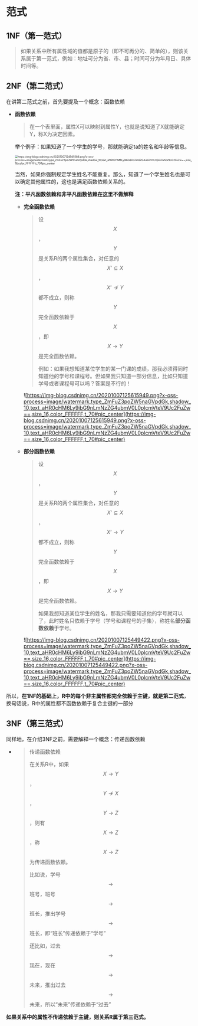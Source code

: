 # 范式

## 1NF（第一范式）

> 如果关系中所有属性域的值都是原子的（即不可再分的、简单的），则该关系属于第一范式，例如：地址可分为省、市、县；时间可分为年月日、具体时间等。
>

## 2NF（第二范式）

在讲第二范式之前，首先要提及一个概念：函数依赖

- **函数依赖**

  > 在一个表里面，属性X可以映射到属性Y，也就是说知道了X就能确定Y，称X为决定因素。
  >
  
  举个例子：如果知道了一个学生的学号，那就能确定ta的姓名和年龄等信息。
  
  <img src="https://img-blog.csdnimg.cn/20201007124945586.png?x-oss-process=image/watermark,type_ZmFuZ3poZW5naGVpdGk,shadow_10,text_aHR0cHM6Ly9ibG9nLmNzZG4ubmV0L0plcmVteV9Uc2FuZw==,size_16,color_FFFFFF,t_70#pic_center" alt="https://img-blog.csdnimg.cn/20201007124945586.png?x-oss-process=image/watermark,type_ZmFuZ3poZW5naGVpdGk,shadow_10,text_aHR0cHM6Ly9ibG9nLmNzZG4ubmV0L0plcmVteV9Uc2FuZw==,size_16,color_FFFFFF,t_70#pic_center" style="zoom:50%;" />
  
  当然，如果你强制规定学生姓名不能重复。那么，知道了一个学生姓名也是可以确定其他属性的，这也是满足函数依赖关系的。
  
  **注：平凡函数依赖和非平凡函数依赖在这里不做解释**
  
  - **完全函数依赖**
  
    > 设$$X$$，$$Y$$是关系R的两个属性集合，对任意的$$X’\subseteq X$$，$$X’ \nrightarrow Y$$都不成立，则称$$Y$$完全函数依赖于$$X$$，即$$X \rightarrow Y$$是完全函数依赖。
    >
    > 例如：如果我想知道某位学生的某一门课的成绩，那我必须得同时知道他的学号和课程号。但如果我只知道一部分信息，比如只知道学号或者课程号可以吗？答案是不行的！
    >

    ![https://img-blog.csdnimg.cn/20201007125615949.png?x-oss-process=image/watermark,type_ZmFuZ3poZW5naGVpdGk,shadow_10,text_aHR0cHM6Ly9ibG9nLmNzZG4ubmV0L0plcmVteV9Uc2FuZw==,size_16,color_FFFFFF,t_70#pic_center](https://img-blog.csdnimg.cn/20201007125615949.png?x-oss-process=image/watermark,type_ZmFuZ3poZW5naGVpdGk,shadow_10,text_aHR0cHM6Ly9ibG9nLmNzZG4ubmV0L0plcmVteV9Uc2FuZw==,size_16,color_FFFFFF,t_70#pic_center)

  - **部分函数依赖**

    > 设$$X$$，$$Y$$是关系R的两个属性集合，对任意的$$X’\subseteq X$$，$$X’ \rightarrow Y$$都不成立，则称$$Y$$完全函数依赖于$$X$$，即$$X \rightarrow Y$$是完全函数依赖。
    >
    > 如果我想知道某位学生的姓名，那我只需要知道他的学号就可以了，此时姓名只依赖于学号（学号和课程号的子集），称姓名**部分函数依赖于**学号。
    >
    
    ![https://img-blog.csdnimg.cn/20201007125449422.png?x-oss-process=image/watermark,type_ZmFuZ3poZW5naGVpdGk,shadow_10,text_aHR0cHM6Ly9ibG9nLmNzZG4ubmV0L0plcmVteV9Uc2FuZw==,size_16,color_FFFFFF,t_70#pic_center](https://img-blog.csdnimg.cn/20201007125449422.png?x-oss-process=image/watermark,type_ZmFuZ3poZW5naGVpdGk,shadow_10,text_aHR0cHM6Ly9ibG9nLmNzZG4ubmV0L0plcmVteV9Uc2FuZw==,size_16,color_FFFFFF,t_70#pic_center)

所以，**在1NF的基础上，R中的每个非主属性都完全依赖于主键，就是第二范式**，换句话说，R中的属性都不函数依赖于复合主键的一部分

## 3NF（第三范式）

同样地，在介绍3NF之前，需要解释一个概念：传递函数依赖

- > 传递函数依赖
  >
  > 在关系R中，如果 $$X \rightarrow Y $$ ，$$Y \nrightarrow X$$ ，$$Y \rightarrow Z$$，则有 $$X \rightarrow Z$$ ，称 $$X \rightarrow Z$$ 为传递函数依赖。
  >
  > 比如说，学号 $$\rightarrow$$ 班号，班号 $$\rightarrow$$ 班长，推出学号 $$\rightarrow$$ 班长，即“班长”传递依赖于“学号”
  >
  > 还比如，过去 $$\rightarrow$$ 现在，现在 $$\rightarrow$$ 未来，推出过去 $$\rightarrow$$ 未来，所以“未来”传递依赖于“过去”

**如果关系中的属性不传递依赖于主键，则关系R属于第三范式。**

